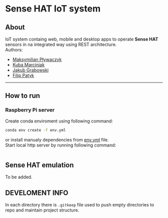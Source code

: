 Sense HAT IoT system
====

</center>

About
----
IoT system containg web, mobile and desktop apps to operate **Sense HAT** sensors in na integrated way using REST architecture.
</br>
Authors:</br>

- [Maksymilian Pływaczyk](https://github.com/Maksymilian-Plywaczyk)
- [Kuba Marciniak]()
- [Jakub Grabowski](https://github.com/jakgrab)
- [Filip Patyk](https://github.com/drfifonz)

---
How to run
----
### Raspberry Pi server
Create conda enviroment using following command:
```bash
conda env create -f env.yml
```
or install manualy dependencies from [env.yml](/env.yml) file. 
</br>
Start local http server by running following command:
```bash
```

Sense HAT emulation
----
To be added.


DEVELOMENT INFO
----

In each directory there is `.gitkeep` file used to push empty directories to repo and maintain project structure.